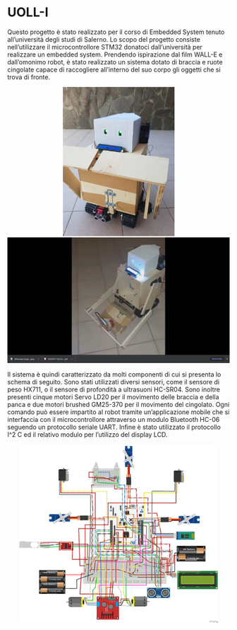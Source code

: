 # UOLL-I

Questo progetto è stato realizzato per il corso di Embedded System tenuto all’università degli studi di Salerno. Lo scopo del progetto consiste nell’utilizzare il microcontrollore STM32 donatoci dall’università per realizzare un embedded system. Prendendo ispirazione dal film WALL-E e dall’omonimo robot, è stato realizzato un sistema dotato di braccia e ruote cingolate capace di raccogliere all’interno del suo corpo gli oggetti che si trova di fronte.


<p align="center">
  <img src="https://github.com/AndreaMontillo/UOLL-I/blob/main/Immagini/frontale.jpeg" width="253" title="hover text">
  <img src="https://github.com/AndreaMontillo/UOLL-I/blob/main/Immagini/raccolta.png" width="600" alt="accessibility text">
</p>

Il sistema è quindi caratterizzato da molti componenti di cui si presenta lo schema di seguito. Sono stati utilizzati diversi sensori, come il sensore di peso HX711, o il sensore di profondità a ultrasuoni HC-SR04. Sono inoltre presenti cinque motori Servo LD20 per il movimento delle braccia e della panca e due motori brushed GM25-370 per il movimento del cingolato. 
Ogni comando può essere impartito al robot tramite un’applicazione mobile che si interfaccia con il microcontrollore attraverso un modulo Bluetooth HC-06 seguendo un protocollo seriale UART. Infine è stato utilizzato il protocollo I^2 C ed il relativo modulo per l’utilizzo del display LCD.


<p align="center">
  <img src="https://github.com/AndreaMontillo/UOLL-I/blob/main/Immagini/schema_circuitale.png" width="450" title="hover text">
</p>
